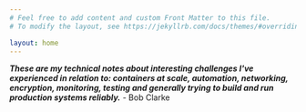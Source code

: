 ```yaml
---
# Feel free to add content and custom Front Matter to this file.
# To modify the layout, see https://jekyllrb.com/docs/themes/#overriding-theme-defaults

layout: home
---
```

___These are my technical notes about interesting challenges I've experienced in relation to: containers at scale, automation, networking, encryption, monitoring, testing and generally trying to build and run production systems reliably.___ - Bob Clarke


